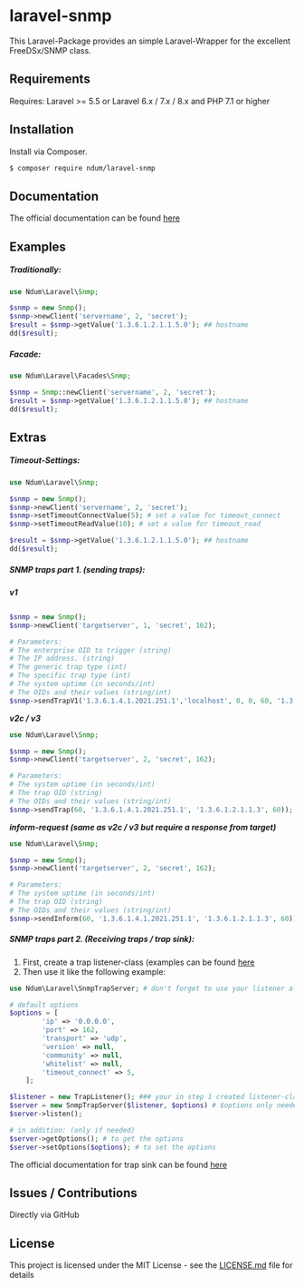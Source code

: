 # laravel-snmp

This Laravel-Package provides an simple Laravel-Wrapper for the excellent FreeDSx/SNMP class.

## Requirements

Requires: Laravel >= 5.5 or Laravel 6.x / 7.x / 8.x and PHP 7.1 or higher

## Installation
Install via Composer.

```bash
$ composer require ndum/laravel-snmp
```

## Documentation

The official documentation can be found [here](https://github.com/FreeDSx/SNMP#documentation)

## Examples

##### Traditionally:

```php
use Ndum\Laravel\Snmp;

$snmp = new Snmp();
$snmp->newClient('servername', 2, 'secret');
$result = $snmp->getValue('1.3.6.1.2.1.1.5.0'); ## hostname
dd($result);
```

##### Facade:
```php
use Ndum\Laravel\Facades\Snmp;

$snmp = Snmp::newClient('servername', 2, 'secret');
$result = $snmp->getValue('1.3.6.1.2.1.1.5.0'); ## hostname
dd($result);
```
## Extras

##### Timeout-Settings:
```php
use Ndum\Laravel\Snmp;

$snmp = new Snmp();
$snmp->newClient('servername', 2, 'secret');
$snmp->setTimeoutConnectValue(5); # set a value for timeout_connect
$snmp->setTimeoutReadValue(10); # set a value for timeout_read

$result = $snmp->getValue('1.3.6.1.2.1.1.5.0'); ## hostname
dd($result);
```

##### SNMP traps part 1. (sending traps):

***v1***

```php

$snmp = new Snmp();
$snmp->newClient('targetserver', 1, 'secret', 162); 

# Parameters:
# The enterprise OID to trigger (string)
# The IP address. (string)
# The generic trap type (int)
# The specific trap type (int)
# The system uptime (in seconds/int)
# The OIDs and their values (string/int)
$snmp->sendTrapV1('1.3.6.1.4.1.2021.251.1','localhost', 0, 0, 60, '1.3.6.1.2.1.1.3', 60);
```

***v2c / v3***

```php
use Ndum\Laravel\Snmp;

$snmp = new Snmp();
$snmp->newClient('targetserver', 2, 'secret', 162);

# Parameters:
# The system uptime (in seconds/int)
# The trap OID (string)
# The OIDs and their values (string/int)
$snmp->sendTrap(60, '1.3.6.1.4.1.2021.251.1', '1.3.6.1.2.1.1.3', 60));
```

***inform-request (same as v2c / v3 but require a response from target)***

```php
use Ndum\Laravel\Snmp;

$snmp = new Snmp();
$snmp->newClient('targetserver', 2, 'secret', 162);

# Parameters:
# The system uptime (in seconds/int)
# The trap OID (string)
# The OIDs and their values (string/int)
$snmp->sendInform(60, '1.3.6.1.4.1.2021.251.1', '1.3.6.1.2.1.1.3', 60));
```

##### SNMP traps part 2. (Receiving traps / trap sink):
1) First, create a trap listener-class (examples can be found [here](https://github.com/ndum/laravel-snmp/tree/master/examples)
2) Then use it like the following example:

```php
use Ndum\Laravel\SnmpTrapServer; # don't forget to use your listener also!

# default options
$options = [
        'ip' => '0.0.0.0',
        'port' => 162,
        'transport' => 'udp',
        'version' => null,
        'community' => null,
        'whitelist' => null,
        'timeout_connect' => 5,
    ];

$listener = new TrapListener(); ### your in step 1 created listener-class
$server = new SnmpTrapServer($listener, $options) # $options only needed if other than default;
$server->listen();

# in addition: (only if needed)
$server->getOptions(); # to get the options
$server->setOptions($options); # to set the options
```
The official documentation for trap sink can be found [here](https://github.com/FreeDSx/SNMP/blob/master/docs/Server/Trap-Sink.md)

## Issues / Contributions
Directly via GitHub

## License
This project is licensed under the MIT License - see the [LICENSE.md](LICENSE.md) file for details
